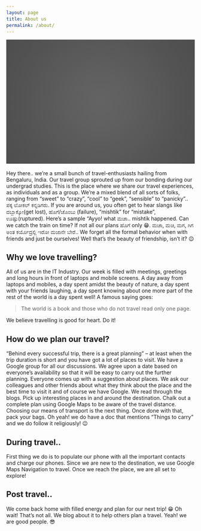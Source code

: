 ```yaml
---
layout: page
title: About us
permalink: /about/
---
```


![Team Sanchaara](/assets/article_images/about/team.jpg)

Hey there.. we’re a small bunch of travel-enthusiasts hailing from Bengaluru, India. Our travel group sprouted up from our bonding during our undergrad studies. This is the place where we share our travel experiences, as individuals and as a group. We’re a mixed blend of all sorts of folks, ranging from “sweet” to “crazy”, “cool” to “geek”,  “sensible” to “panicky”.. ಪಕ್ಕ ಲೋಕಲ್ ಕನ್ನಡಿಗರು. If you are around us, you often get to hear slangs like ದಬ್ಬಾಕ್ಕೋ(get lost), ಹೊಗೆ/ಚೊಂಬು (failure),  “mishtik” for “mistake”, ಊಷ್ಟು(ruptured). Here’s a sample “Ayyo! what ಮಚಾ.. mishtik happened. Can we catch the train on time? If not all our plans ಹೊಗೆ only :grin:. ಮಚಾ, ಮಚಿ, ಮಗ, ಗಿಗ ಅಂತ ಕರ್ಯೊದ್ರಲ್ಲಿ ಇರೋ ಮಜಾನೇ ಬೇರೆ..  We forget all the formal behavior when with friends and just be ourselves! Well that’s the beauty of friendship, isn’t it? :wink:

## Why we love travelling?


All of us are in the IT Industry. Our week is filled with meetings, greetings and long hours in front of laptops and mobile screens. A day away from laptops and mobiles, a day spent amidst the beauty of nature, a day spent with your friends laughing, a day spent knowing about one more part of the rest of the world is a day spent well! A famous saying goes:

> The world is a book and those who do not travel read only one page.

We believe travelling is good for heart. Do it!

## How do we plan our travel?

“Behind every successful trip, there is a great planning” – at least when the trip duration is short and you have got a lot of places to visit. We have a Google group for all our discussions. We agree upon a date based on everyone’s availability so that it will be easy to carry out the further planning. Everyone comes up with a suggestion about places. We ask our colleagues and other friends about what they think about the place and the best time to visit it and of course we have Google. We read through the blogs. Pick up interesting places in and around the destination. Chalk out a complete plan using Google Maps to be aware of the travel distance. Choosing our means of transport is the next thing. Once done with that, pack your bags. Oh yeah! we do have a doc that mentions “Things to carry” and we do follow it religiously! :wink:

## During travel..

First thing we do is to populate our phone with all the important contacts and charge our phones. Since we are new to the destination, we use Google Maps Navigation to travel. Once we reach the place, we are all set to explore!

## Post travel..

We come back home with filled energy and plan for our next trip! :grin: Oh wait! That’s not all. We blog about it to help others plan a travel. Yeah! we are good people. :sunglasses: